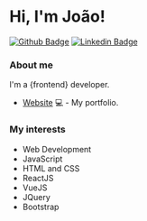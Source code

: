 # Hi, I'm João!

[![Github Badge](https://img.shields.io/badge/-Github-000?style=flat-square&logo=Github&logoColor=white&link=https://github.com/jpcchaves)](https://github.com/jpcchaves/)
[![Linkedin Badge](https://img.shields.io/badge/-LinkedIn-blue?style=flat-square&logo=Linkedin&logoColor=white&link=https://www.linkedin.com/in/joaopaulo-chaves/)](https://www.linkedin.com/in/fagnerpsantos/)

### About me
I'm a {frontend} developer.

- [Website](https://jpcchaves.github.io/portfolio/) 💻 - My portfolio.

### My interests

- Web Development
- JavaScript
- HTML and CSS
- ReactJS
- VueJS
- JQuery
- Bootstrap
